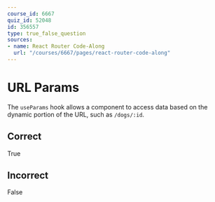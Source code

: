 ```yaml
---
course_id: 6667
quiz_id: 52048
id: 356557
type: true_false_question
sources:
- name: React Router Code-Along
  url: "/courses/6667/pages/react-router-code-along"
---
```


# URL Params

The `useParams` hook allows a component to access data based on the dynamic
portion of the URL, such as `/dogs/:id`.

## Correct

True

## Incorrect

False
